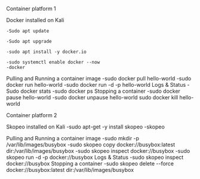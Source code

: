 Container platform 1

Docker installed on Kali

    -Sudo apt update
    
    -Sudo apt upgrade
    
    -sudo apt install -y docker.io
    
    -sudo systemctl enable docker --now
    -docker
    
Pulling and Running a container image
    -sudo docker pull hello-world
    -sudo docker run hello-world
    -sudo docker run -d -p hello-world
Logs & Status
    -Sudo docker stats
    -sudo docker ps
Stopping a container
    -sudo docker pause hello-world
    -sudo docker unpause hello-world
    sudo docker kill hello-world

Container platform 2

Skopeo installed on Kali
    -sudo apt-get -y install skopeo
    -skopeo

Pulling and Running a container image
    -sudo mkdir -p /var/lib/images/busybox
    -sudo skopeo copy docker://busybox:latest dir:/var/lib/images/busybox
    -sudo skopeo inspect docker://busybox
    -sudo skopeo run -d -p docker://busybox
Logs & Status
   -sudo skopeo inspect docker://busybox
Stopping a container
    -sudo skopeo delete --force docker://busybox:latest dir:/var/lib/images/busybox
